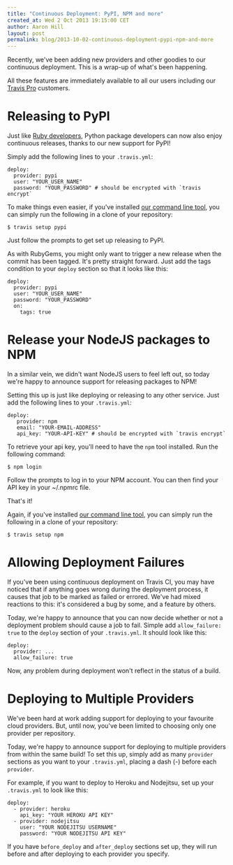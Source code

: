 ```yaml
---
title: "Continuous Deployment: PyPI, NPM and more"
created_at: Wed 2 Oct 2013 19:15:00 CET
author: Aaron Hill
layout: post
permalink: blog/2013-10-02-continuous-deployment-pypi-npm-and-more
---
```


Recently, we've been adding new providers and other goodies to our continuous deployment.
This is a wrap-up of what's been happening.

All these features are immediately available to all our users including our [Travis Pro](http://travis-ci.com) customers.

# Releasing to PyPI

Just like [Ruby developers](/blog/2013-08-22-let-travis-push-your-rubygems), Python package developers can now also enjoy continuous releases, thanks to our new support for PyPI!

Simply add the following lines to your `.travis.yml`:

    deploy:
      provider: pypi
      user: "YOUR_USER_NAME"
      password: "YOUR_PASSWORD" # should be encrypted with `travis encrypt`

To make things even easier, if you've installed [our command line tool](http://github.com/travis-ci/travis),
you can simply run the following in a clone of your repository:

    $ travis setup pypi

Just follow the prompts to get set up releasing to PyPI.

As with RubyGems, you might only want to trigger a new release when the commit has been tagged. It's pretty straight forward.
Just add the tags condition to your `deploy` section so that it looks like this:

    deploy:
      provider: pypi
      user: "YOUR_USER_NAME"
      password: "YOUR_PASSWORD"
      on:
        tags: true

# Release your NodeJS packages to NPM

In a similar vein, we didn't want NodeJS users to feel left out, so today we're happy to announce support for releasing packages to NPM!

Setting this up is just like deploying or releasing to any other service. Just add the following lines to your `.travis.yml`:

    deploy:
       provider: npm
       email: "YOUR-EMAIL-ADDRESS"
       api_key: "YOUR-API-KEY" # should be encrypted with `travis encrypt`

To retrieve your api key, you'll need to have the `npm` tool installed. Run the following command:

    $ npm login

Follow the prompts to log in to your NPM account. You can then find your API key in your ~/.npmrc file.

That's it!

Again, if you've installed [our command line tool](http://github.com/travis-ci/travis),
you can simply run the following in a clone of your repository:

    $ travis setup npm

# Allowing Deployment Failures

If you've been using continuous deployment on Travis CI, you may have noticed that if anything goes wrong during the deployment process,
it causes that job to be marked as failed or errored. We've had mixed reactions to this: it's considered a bug by some, and a feature by others.

Today, we're happy to announce that you can now decide whether or not a deployment problem should cause a job to fail.
Simple add `allow_failure: true` to the `deploy` section of your `.travis.yml`. It should look like this:

    deploy:
      provider: ...
      allow_failure: true

Now, any problem during deployment won't reflect in the status of a build.

# Deploying to Multiple Providers

We've been hard at work adding support for deploying to your favourite cloud providers. But, until now, you've been limited to choosing only one provider per repository.

Today, we're happy to announce support for deploying to multiple providers from within the same build! To set this up, simply add as many `provider` sections as you want to your `.travis.yml`, placing a dash (-) before each `provider`.

For example, if you want to deploy to Heroku and Nodejitsu, set up your `.travis.yml` to look like this:

    deploy:
      - provider: heroku
        api_key: "YOUR HEROKU API KEY"
      - provider: nodejitsu
        user: "YOUR NODEJITSU USERNAME"
        password: "YOUR NODEJITSU API KEY"

If you have `before_deploy` and `after_deploy` sections set up, they will run before and after deploying to each provider you specify.
